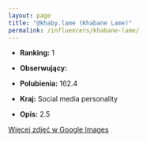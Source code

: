 ```yaml
---
layout: page
title: "@khaby.lame (Khabane Lame)"
permalink: /influencers/khabane-lame/
---
```


- **Ranking:** 1
- **Obserwujący:** 
- **Polubienia:** 162.4
- **Kraj:** Social media personality

- **Opis:** 2.5

[Więcej zdjęć w Google Images](https://www.google.com/search?tbm=isch&q=@khaby.lame+TikTok)

